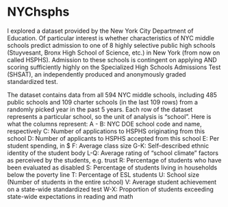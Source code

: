 # NYChsphs
I explored a dataset provided by the New York City Department of
Education. Of particular interest is whether characteristics of NYC middle schools predict
admission to one of 8 highly selective public high schools (Stuyvesant, Bronx High School of
Science, etc.) in New York (from now on called HSPHS). Admission to these schools is contingent
on applying AND scoring sufficiently highly on the Specialized High Schools Admissions Test
(SHSAT), an independently produced and anonymously graded standardized test.

The dataset contains data from all 594 NYC middle schools,
including 485 public schools and 109 charter schools (in the last 109 rows) from a randomly picked
year in the past 5 years. Each row of the dataset represents a particular school, so the unit of
analysis is “school”.
Here is what the columns represent:
A - B: NYC DOE school code and name, respectively
C: Number of applications to HSPHS originating from this school
D: Number of applicants to HSPHS accepted from this school
E: Per student spending, in $
F: Average class size
G-K: Self-described ethnic identity of the student body
L-Q: Average rating of “school climate” factors as perceived by the students, e.g. trust
R: Percentage of students who have been evaluated as disabled
S: Percentage of students living in households below the poverty line
T: Percentage of ESL students
U: School size (Number of students in the entire school)
V: Average student achievement on a state-wide standardized test
W-X: Proportion of students exceeding state-wide expectations in reading and math
